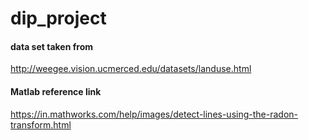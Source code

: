 # dip_project
#### data set taken from 

http://weegee.vision.ucmerced.edu/datasets/landuse.html

#### Matlab reference link

https://in.mathworks.com/help/images/detect-lines-using-the-radon-transform.html 
